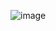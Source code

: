 ![image](https://github.com/DuncanRuns/Aw-Man-Mod/assets/59705125/81a33450-ccad-4eda-9d2c-bc4e316a7df5)

